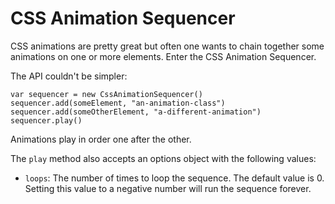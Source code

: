 # CSS Animation Sequencer

CSS animations are pretty great but often one wants to chain together some animations on one or more elements. Enter the CSS Animation Sequencer.

The API couldn't be simpler:

    var sequencer = new CssAnimationSequencer()
    sequencer.add(someElement, "an-animation-class")
    sequencer.add(someOtherElement, "a-different-animation")
    sequencer.play()

Animations play in order one after the other.

The `play` method also accepts an options object with the following values:

- `loops`: The number of times to loop the sequence. The default value is 0. Setting this value to a negative number will run the sequence forever.
